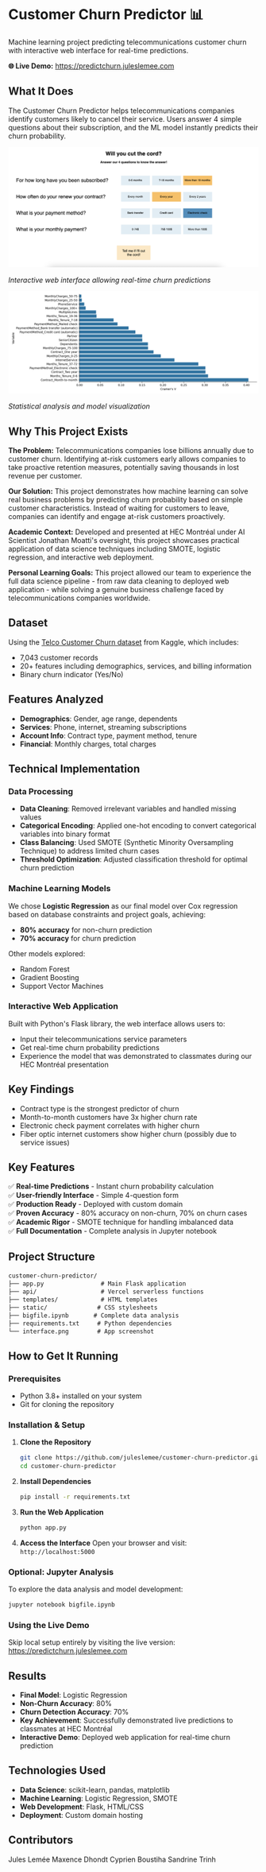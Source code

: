 # Customer Churn Predictor 📊

Machine learning project predicting telecommunications customer churn with interactive web interface for real-time predictions.

**🌐 Live Demo:** https://predictchurn.juleslemee.com

## What It Does

The Customer Churn Predictor helps telecommunications companies identify customers likely to cancel their service. Users answer 4 simple questions about their subscription, and the ML model instantly predicts their churn probability.

![App Interface](interface.png)

*Interactive web interface allowing real-time churn predictions*

![Data Analysis](20704plot.png)

*Statistical analysis and model visualization*

## Why This Project Exists

**The Problem:** Telecommunications companies lose billions annually due to customer churn. Identifying at-risk customers early allows companies to take proactive retention measures, potentially saving thousands in lost revenue per customer.

**Our Solution:** This project demonstrates how machine learning can solve real business problems by predicting churn probability based on simple customer characteristics. Instead of waiting for customers to leave, companies can identify and engage at-risk customers proactively.

**Academic Context:** Developed and presented at HEC Montréal under AI Scientist Jonathan Moatti's oversight, this project showcases practical application of data science techniques including SMOTE, logistic regression, and interactive web deployment.

**Personal Learning Goals:** This project allowed our team to experience the full data science pipeline - from raw data cleaning to deployed web application - while solving a genuine business challenge faced by telecommunications companies worldwide.

## Dataset

Using the [Telco Customer Churn dataset](https://www.kaggle.com/datasets/yeanzc/telco-customer-churn-ibm-dataset) from Kaggle, which includes:
- 7,043 customer records
- 20+ features including demographics, services, and billing information
- Binary churn indicator (Yes/No)

## Features Analyzed

- **Demographics**: Gender, age range, dependents
- **Services**: Phone, internet, streaming subscriptions
- **Account Info**: Contract type, payment method, tenure
- **Financial**: Monthly charges, total charges

## Technical Implementation

### Data Processing
- **Data Cleaning**: Removed irrelevant variables and handled missing values
- **Categorical Encoding**: Applied one-hot encoding to convert categorical variables into binary format
- **Class Balancing**: Used SMOTE (Synthetic Minority Oversampling Technique) to address limited churn cases
- **Threshold Optimization**: Adjusted classification threshold for optimal churn prediction

### Machine Learning Models
We chose **Logistic Regression** as our final model over Cox regression based on database constraints and project goals, achieving:
- **80% accuracy** for non-churn prediction
- **70% accuracy** for churn prediction

Other models explored:
- Random Forest
- Gradient Boosting  
- Support Vector Machines

### Interactive Web Application
Built with Python's Flask library, the web interface allows users to:
- Input their telecommunications service parameters
- Get real-time churn probability predictions
- Experience the model that was demonstrated to classmates during our HEC Montréal presentation

## Key Findings

- Contract type is the strongest predictor of churn
- Month-to-month customers have 3x higher churn rate
- Electronic check payment correlates with higher churn
- Fiber optic internet customers show higher churn (possibly due to service issues)

## Key Features

✅ **Real-time Predictions** - Instant churn probability calculation  
✅ **User-friendly Interface** - Simple 4-question form  
✅ **Production Ready** - Deployed with custom domain  
✅ **Proven Accuracy** - 80% accuracy on non-churn, 70% on churn cases  
✅ **Academic Rigor** - SMOTE technique for handling imbalanced data  
✅ **Full Documentation** - Complete analysis in Jupyter notebook  

## Project Structure

```
customer-churn-predictor/
├── app.py                # Main Flask application
├── api/                  # Vercel serverless functions
├── templates/            # HTML templates
├── static/              # CSS stylesheets
├── bigfile.ipynb       # Complete data analysis
├── requirements.txt     # Python dependencies
└── interface.png        # App screenshot
```

## How to Get It Running

### Prerequisites
- Python 3.8+ installed on your system
- Git for cloning the repository

### Installation & Setup

1. **Clone the Repository**
   ```bash
   git clone https://github.com/juleslemee/customer-churn-predictor.git
   cd customer-churn-predictor
   ```

2. **Install Dependencies**
   ```bash
   pip install -r requirements.txt
   ```

3. **Run the Web Application**
   ```bash
   python app.py
   ```

4. **Access the Interface**
   Open your browser and visit: `http://localhost:5000`

### Optional: Jupyter Analysis
To explore the data analysis and model development:
```bash
jupyter notebook bigfile.ipynb
```

### Using the Live Demo
Skip local setup entirely by visiting the live version: https://predictchurn.juleslemee.com

## Results

- **Final Model**: Logistic Regression
- **Non-Churn Accuracy**: 80%
- **Churn Detection Accuracy**: 70%
- **Key Achievement**: Successfully demonstrated live predictions to classmates at HEC Montréal
- **Interactive Demo**: Deployed web application for real-time churn prediction

## Technologies Used

- **Data Science**: scikit-learn, pandas, matplotlib
- **Machine Learning**: Logistic Regression, SMOTE
- **Web Development**: Flask, HTML/CSS
- **Deployment**: Custom domain hosting

## Contributors
Jules Lemée
Maxence Dhondt
Cyprien Boustiha
Sandrine Trinh

